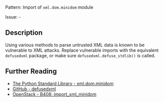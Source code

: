 Pattern: Import of `xml.dom.minidom` module

Issue: -

## Description

Using various methods to parse untrusted XML data is known to be vulnerable to
XML attacks. Replace vulnerable imports with the equivalent `defusedxml`
package, or make sure `defusedxml.defuse_stdlib()` is called.


## Further Reading

* [The Python Standard Library - xml.dom.minidom](https://docs.python.org/2/library/xml.dom.minidom.html)
* [GitHub - defusedxml](https://github.com/tiran/defusedxml)
* [OpenStack - B408: import_xml_minidom](https://docs.openstack.org/developer/bandit/api/bandit.blacklists.html#b408-import-xml-minidom)
